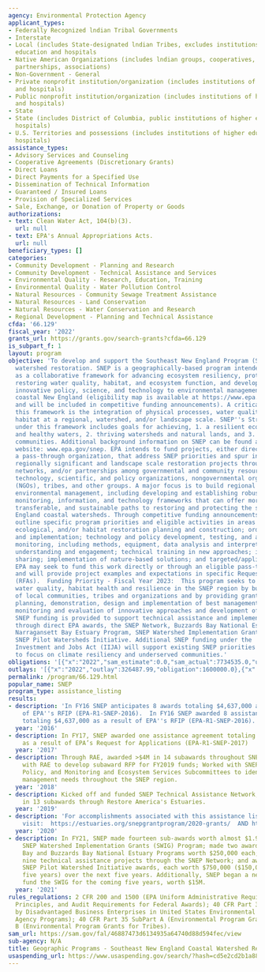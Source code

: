 ```yaml
---
agency: Environmental Protection Agency
applicant_types:
- Federally Recognized lndian Tribal Governments
- Interstate
- Local (includes State-designated lndian Tribes, excludes institutions of higher
  education and hospitals
- Native American Organizations (includes lndian groups, cooperatives, corporations,
  partnerships, associations)
- Non-Government - General
- Private nonprofit institution/organization (includes institutions of higher education
  and hospitals)
- Public nonprofit institution/organization (includes institutions of higher education
  and hospitals)
- State
- State (includes District of Columbia, public institutions of higher education and
  hospitals)
- U.S. Territories and possessions (includes institutions of higher education and
  hospitals)
assistance_types:
- Advisory Services and Counseling
- Cooperative Agreements (Discretionary Grants)
- Direct Loans
- Direct Payments for a Specified Use
- Dissemination of Technical Information
- Guaranteed / Insured Loans
- Provision of Specialized Services
- Sale, Exchange, or Donation of Property or Goods
authorizations:
- text: Clean Water Act, 104(b)(3).
  url: null
- text: EPA's Annual Appropriations Acts.
  url: null
beneficiary_types: []
categories:
- Community Development - Planning and Research
- Community Development - Technical Assistance and Services
- Environmental Quality - Research, Education, Training
- Environmental Quality - Water Pollution Control
- Natural Resources - Community Sewage Treatment Assistance
- Natural Resources - Land Conservation
- Natural Resources - Water Conservation and Research
- Regional Development - Planning and Technical Assistance
cfda: '66.129'
fiscal_year: '2022'
grants_url: https://grants.gov/search-grants?cfda=66.129
is_subpart_f: 1
layout: program
objective: 'To develop and support the Southeast New England Program (SNEP) for coastal
  watershed restoration. SNEP is a geographically-based program intended to serve
  as a collaborative framework for advancing ecosystem resiliency, protecting and
  restoring water quality, habitat, and ecosystem function, and developing and applying
  innovative policy, science, and technology to environmental management in southeast
  coastal New England (eligibility map is available at https://www.epa.gov/snep/background-information-southeast-new-england-program
  and will be included in competitive funding announcements). A critical aspect of
  this framework is the integration of physical processes, water quality, and critical
  habitat at a regional, watershed, and/or landscape scale. SNEP''s Strategic Plan
  under this framework includes goals for achieving, 1. a resilient ecosystem of safe
  and healthy waters, 2. thriving watersheds and natural lands, and 3. sustainable
  communities. Additional background information on SNEP can be found at the following
  website: www.epa.gov/snep. EPA intends to fund projects, either directly or via
  a pass-through organization, that address SNEP priorities and spur investments in
  regionally significant and landscape scale restoration projects through projects,
  networks, and/or partnerships among governmental and community resource managers,
  technology, scientific, and policy organizations, nongovernmental organizations
  (NGOs), tribes, and other groups. A major focus is to build regional capacity for
  environmental management, including developing and establishing robust institutional,
  monitoring, information, and technology frameworks that can offer more effective,
  transferable, and sustainable paths to restoring and protecting the southeast New
  England coastal watersheds. Through competitive funding announcements, EPA will
  outline specific program priorities and eligible activities in areas such as environmental,
  ecological, and/or habitat restoration planning and construction; ordinance adoption
  and implementation; technology and policy development, testing, and adoption; financing;
  monitoring, including methods, equipment, data analysis and interpretation; public
  understanding and engagement; technical training in new approaches; information
  sharing; implementation of nature-based solutions; and targeted/applied research.
  EPA may seek to fund this work directly or through an eligible pass-through organization
  and will provide project examples and expectations in specific Request for Applications
  (RFAs).  Funding Priority - Fiscal Year 2023:  This program seeks to restore improve
  water quality, habitat health and resilience in the SNEP region by building capacity
  of local communities, tribes and organizations and by providing grants to support
  planning, demonstration, design and implementation of best management practices,
  monitoring and evaluation of innovative approaches and development of new technologies.
  SNEP funding is provided to support technical assistance and implementation grants
  through direct EPA awards, the SNEP Network, Buzzards Bay National Estuary Program,
  Narragansett Bay Estuary Program, SNEP Watershed Implementation Grants and/or a
  SNEP Pilot Watersheds Initiative. Additional SNEP funding under the  Infrastructure,
  Investment and Jobs Act (IIJA) will support existing SNEP priorities and will begin
  to focus on climate resiliency and underserved communities.'
obligations: '[{"x":"2022","sam_estimate":0.0,"sam_actual":7734535.0,"usa_spending_actual":6211475.0},{"x":"2023","sam_estimate":8025614.0,"sam_actual":0.0,"usa_spending_actual":8106979.0},{"x":"2024","sam_estimate":0.0,"sam_actual":0.0,"usa_spending_actual":4441301.0}]'
outlays: '[{"x":"2022","outlay":326487.99,"obligation":1600000.0},{"x":"2023","outlay":867595.96,"obligation":3725341.0},{"x":"2024","outlay":5404.4,"obligation":3024926.0}]'
permalink: /program/66.129.html
popular_name: SNEP
program_type: assistance_listing
results:
- description: 'In FY16 SNEP anticipates 8 awards totaling $4,637,000 as a result
    of EPA''s RFIP (EPA-R1-SNEP-2016).  In FY16 SNEP awarded 8 assistance agreements
    totaling $4,637,000 as a result of EPA''s RFIP (EPA-R1-SNEP-2016). '
  year: '2016'
- description: In FY17, SNEP awarded one assistance agreement totaling $3,945,172
    as a result of EPA’s Request for Applications (EPA-R1-SNEP-2017)
  year: '2017'
- description: Through RAE, awarded >$4M in 14 subawards throughout SNEP region; worked
    with RAE to develop subaward RFP for FY2019 funds; Worked with SNEP Steering,
    Policy, and Monitoring and Ecosystem Services Subcommittees to identify key environmental
    management needs throughout the SNEP region.
  year: '2018'
- description: Kicked off and funded SNEP Technical Assistance Network; Awarded $2.3M
    in 13 subawards through Restore America's Estuaries.
  year: '2019'
- description: 'For accomplishments associated with this assistance listing, please
    visit:  https://estuaries.org/snepgrantprogram/2020-grants/  AND https://www.epa.gov/snep.'
  year: '2020'
- description: In FY21, SNEP made fourteen sub-awards worth almost $1.9M through the
    SNEP Watershed Implementation Grants (SWIG) Program; made two awards to the Narragansett
    Bay and Buzzards Bay National Estuary Programs worth $250,000 each; supported
    nine technical assistance projects through the SNEP Network; and awarded four
    SNEP Pilot Watershed Initiative awards, each worth $750,000 ($150,000/year for
    five years) over the next five years. Additionally, SNEP began a new award to
    fund the SWIG for the coming five years, worth $15M.
  year: '2021'
rules_regulations: 2 CFR 200 and 1500 (EPA Uniform Administrative Requirements, Cost
  Principles, and Audit Requirements for Federal Awards); 40 CFR Part 33 (Participation
  by Disadvantaged Business Enterprises in United States Environmental Protection
  Agency Programs); 40 CFR Part 35 SubPart A (Environmental Program Grants) or SubPart
  B (Environmental Program Grants for Tribes).
sam_url: https://sam.gov/fal/46887473d6134935a64740d88d594fec/view
sub-agency: N/A
title: Geographic Programs - Southeast New England Coastal Watershed Restoration Program
usaspending_url: https://www.usaspending.gov/search/?hash=cd5e2cd2b1a889ec6f05d8e92ba97b24
---
```

